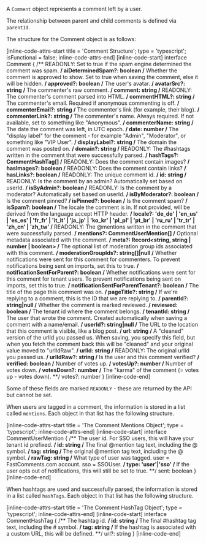 A `Comment` object represents a comment left by a user.

The relationship between parent and child comments is defined via `parentId`.

The structure for the Comment object is as follows:

[inline-code-attrs-start title = 'Comment Structure'; type = 'typescript'; isFunctional = false; inline-code-attrs-end]
[inline-code-start]
interface Comment {
    /** READONLY: Set to true if the spam engine determined the comment was spam. **/
    aiDeterminedSpam?: boolean
    /** Whether the comment is approved to show. Set to true when saving the comment, else it will be hidden. **/
    approved?: boolean
    /** The user's avatar. **/
    avatarSrc?: string
    /** The commenter's raw comment. **/
    comment: string
    /** READONLY: The commenter's comment parsed into HTML. **/
    commentHTML?: string
    /** The commenter's email. Required if anonymous commenting is off. **/
    commenterEmail?: string
    /** The commenter's link (for example, their blog). **/
    commenterLink?: string
    /** The commenter's name. Always required. If not available, set to something like "Anonymous". **/
    commenterName: string
    /** The date the comment was left, in UTC epoch. **/
    date: number
    /** The "display label" for the comment - for example "Admin", "Moderator", or something like "VIP User". **/
    displayLabel?: string
    /** The domain the comment was posted on. **/
    domain?: string
    /** READONLY: The #hashtags written in the comment that were successfully parsed. **/
    hashTags?: CommentHashTag[]
    /** READONLY: Does the comment contain images? **/
    hasImages?: boolean
    /** READONLY: Does the comment contain links? **/
    hasLinks?: boolean
    /** READONLY: The unique comment id. **/
    id: string
    /** READONLY: Is the comment by an admin? Automatically set based on userId. **/
    isByAdmin?: boolean
    /** READONLY: Is the comment by a moderator? Automatically set based on userId. **/
    isByModerator?: boolean
    /** Is the comment pinned? **/
    isPinned?: boolean
    /** Is the comment spam? **/
    isSpam?: boolean
    /** The locale the comment is in. If not provided, will be derived from the language accept HTTP header. **/
    locale?: 'de_de' | 'en_us' | 'es_es' | 'fr_fr' | 'it_it' | 'ja_jp' | 'ko_kr' | 'pl_pl' | 'pt_br' | 'ru_ru' | 'tr_tr' | 'zh_cn' | 'zh_tw'
    /** READONLY: The @mentions written in the comment that were successfully parsed. **/
    mentions?: CommentUserMention[]
    /** Optional metadata associated with the comment. **/
    meta?: Record<string, string | number | boolean>
    /** The optional list of moderation group ids associated with this comment. **/
    moderationGroupIds?: string[]|null
    /** Whether notifications were sent for this comment for commenters. To prevent notifications being sent on imports, set this to true. **/
    notificationSentForParent?: boolean
    /** Whether notifications were sent for this comment for tenant users. To prevent notifications being sent on imports, set this to true. **/
    notificationSentForParentTenant?: boolean
    /** The title of the page this comment was on. **/
    pageTitle?: string
    /** If we're replying to a comment, this is the ID that we are replying to. **/
    parentId?: string|null
    /** Whether the comment is marked reviewed. **/
    reviewed: boolean
    /** The tenant id where the comment belongs. **/
    tenantId: string
    /** The user that wrote the comment. Created automatically when saving a comment with a name/email. **/
    userId?: string|null
    /** The URL to the location that this comment is visible, like a blog post. **/
    url: string
    /** A "cleaned" version of the urlId you passed us. When saving, you specify this field, but when you fetch the comment back this will be "cleaned" and your original value moved to "urlIdRaw". **/
    urlId: string
    /** READONLY: The original urlId you passed us. **/
    urlIdRaw?: string
    /** Is the user and this comment verified? **/
    verified: boolean
    /** Number of votes up. **/
    votesUp?: number
    /** Number of votes down. **/
    votesDown?: number
    /** The "karma" of the comment (= votes up - votes down). **/
    votes?: number
}
[inline-code-end]

Some of these fields are marked `READONLY` - these are returned by the API but cannot be set.

When users are tagged in a comment, the information is stored in a list called `mentions`. Each object in that list
has the following structure.

[inline-code-attrs-start title = 'The Comment Mentions Object'; type = 'typescript'; inline-code-attrs-end]
[inline-code-start]
interface CommentUserMention {
    /** The user id. For SSO users, this will have your tenant id prefixed. **/
    id: string
    /** The final @mention tag text, including the @ symbol. **/
    tag: string
    /** The original @mention tag text, including the @ symbol. **/
    rawTag: string
    /** What type of user was tagged. user = FastComments.com account. sso = SSOUser. **/
    type: 'user'|'sso'
    /** If the user opts out of notifications, this will still be set to true. **/
    sent: boolean
}
[inline-code-end]

When hashtags are used and successfully parsed, the information is stored in a list called `hashTags`. Each object in that list
has the following structure.

[inline-code-attrs-start title = 'The Comment HashTag Object'; type = 'typescript'; inline-code-attrs-end]
[inline-code-start]
interface CommentHashTag {
    /** The hashtag id. **/
    id: string
    /** The final #hashtag tag text, including the # symbol. **/
    tag: string
    /** If the hashtag is associated with a custom URL, this will be defined. **/
    url?: string
}
[inline-code-end]
